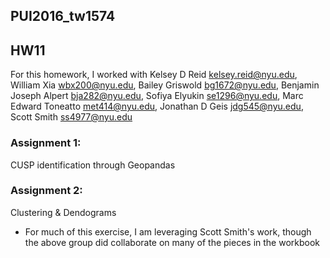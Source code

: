 ## PUI2016_tw1574
## HW11
For this homework, I worked with Kelsey D Reid <kelsey.reid@nyu.edu>, William Xia <wbx200@nyu.edu>, Bailey Griswold <bg1672@nyu.edu>, Benjamin Joseph Alpert <bja282@nyu.edu>, Sofiya Elyukin <se1296@nyu.edu>, Marc Edward Toneatto <met414@nyu.edu>, Jonathan D Geis <jdg545@nyu.edu>, Scott Smith <ss4977@nyu.edu>

### Assignment 1:
CUSP identification through Geopandas

### Assignment 2:
Clustering & Dendograms

- For much of this exercise, I am leveraging Scott Smith's work, though the above group did collaborate on many of the pieces in the workbook
